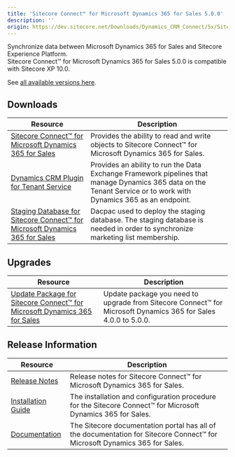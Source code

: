 ```yaml
---
title: 'Sitecore Connect™ for Microsoft Dynamics 365 for Sales 5.0.0'
description: ''
origin: https://dev.sitecore.net/Downloads/Dynamics_CRM_Connect/5x/Sitecore_Connect_for_Microsoft_Dynamics_365_for_Sales_500
---
```


Synchronize data between Microsoft Dynamics 365 for Sales and Sitecore Experience Platform.\
Sitecore Connect™ for Microsoft Dynamics 365 for Sales 5.0.0 is compatible with Sitecore XP 10.0.

See [all available versions here](/downloads/Dynamics_CRM_Connect).

## Downloads

| Resource                                                                                                                                                                                                                                                                                                                                   | Description                                                                                                                                                       |
| ------------------------------------------------------------------------------------------------------------------------------------------------------------------------------------------------------------------------------------------------------------------------------------------------------------------------------------------ | ----------------------------------------------------------------------------------------------------------------------------------------------------------------- |
| [Sitecore Connect™ for Microsoft Dynamics 365 for Sales](https://scdp.blob.core.windows.net/downloads/Dynamics%20CRM%20Connect/5x/Sitecore%20Connect%20for%20Microsoft%20Dynamics%20365%20for%20Sales%20500/Secure/Sitecore%20Connect%20for%20Microsoft%20Dynamics%20365%20for%20Sales%205.0.0%20rev.%2001439.zip)                        | Provides the ability to read and write objects to Sitecore Connect™ for Microsoft Dynamics 365 for Sales.                                                        |
| [Dynamics CRM Plugin for Tenant Service](https://scdp.blob.core.windows.net/downloads/Dynamics%20CRM%20Connect/5x/Sitecore%20Connect%20for%20Microsoft%20Dynamics%20365%20for%20Sales%20500/Secure/Sitecore%20Connect%20for%20Microsoft%20Dynamics%20365%20for%20Sales%20Plugin%20for%20Tenant%20Service%205.0.0%20rev.%2001439.scwdp.zip) | Provides an ability to run the Data Exchange Framework pipelines that manage Dynamics 365 data on the Tenant Service or to work with Dynamics 365 as an endpoint. |
| [Staging Database for Sitecore Connect™ for Microsoft Dynamics 365 for Sales](https://scdp.blob.core.windows.net/downloads/Dynamics%20CRM%20Connect/5x/Sitecore%20Connect%20for%20Microsoft%20Dynamics%20365%20for%20Sales%20500/Secure/Sitecore.DataExchange.Staging.dacpac)                                                             | Dacpac used to deploy the staging database. The staging database is needed in order to synchronize marketing list membership.                                     |

## Upgrades

| Resource                                                                                                                                                                                                                                                                                                                                                         | Description                                                                                                     |
| ---------------------------------------------------------------------------------------------------------------------------------------------------------------------------------------------------------------------------------------------------------------------------------------------------------------------------------------------------------------- | --------------------------------------------------------------------------------------------------------------- |
| [Update Package for Sitecore Connect™ for Microsoft Dynamics 365 for Sales](<https://scdp.blob.core.windows.net/downloads/Dynamics%20CRM%20Connect/5x/Sitecore%20Connect%20for%20Microsoft%20Dynamics%20365%20for%20Sales%20500/Secure/Sitecore%20Connect%20for%20Microsoft%20Dynamics%20365%20for%20Sales%20(update%20package)%205.0.0%20rev.%2001439.update>) | Update package you need to upgrade from Sitecore Connect™ for Microsoft Dynamics 365 for Sales 4.0.0 to 5.0.0. |

## Release Information

| Resource                                                                                                                                                                                                                                              | Description                                                                                                                 |
| ----------------------------------------------------------------------------------------------------------------------------------------------------------------------------------------------------------------------------------------------------- | --------------------------------------------------------------------------------------------------------------------------- |
| [Release Notes](/downloads/Dynamics_CRM_Connect/5x/Sitecore_Connect_for_Microsoft_Dynamics_365_for_Sales_500/Release_Notes)                                                                                                                           | Release notes for Sitecore Connect™ for Microsoft Dynamics 365 for Sales.                                                  |
| [Installation Guide](https://scdp.blob.core.windows.net/downloads/Dynamics%20CRM%20Connect/5x/Sitecore%20Connect%20for%20Microsoft%20Dynamics%20365%20for%20Sales%20500/Secure/Sitecore_Connect_for_Microsoft_Dynamics_5_0_Installation_Guide-en.pdf) | The installation and configuration procedure for the Sitecore Connect™ for Microsoft Dynamics 365 for Sales.               |
| [Documentation](https://doc.sitecore.com/developers/dynamics-crm-connect/50/sitecore-connect-for-microsoft-dynamics-365-for-sales/en/sitecore-connect-for-microsoft-dynamics-365-for-sales-configuration-guide.html)                                  | The Sitecore documentation portal has all of the documentation for Sitecore Connect™ for Microsoft Dynamics 365 for Sales. |
